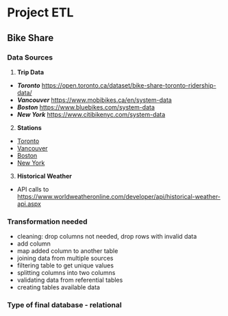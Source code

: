 # Project ETL

## Bike Share

### Data Sources
1. **Trip Data**  
  * ***Toronto*** https://open.toronto.ca/dataset/bike-share-toronto-ridership-data/  
  * ***Vancouver*** https://www.mobibikes.ca/en/system-data  
  * ***Boston*** https://www.bluebikes.com/system-data  
  * ***New York*** https://www.citibikenyc.com/system-data  

2. **Stations**  
  * [Toronto](https://toronto-us.publicbikesystem.net/ube/gbfs/v1/en/station_information)
  * [Vancouver](https://vancouver-gbfs.smoove.pro/gbfs/en/station_information.json)
  * [Boston](https://gbfs.bluebikes.com/gbfs/en/station_information.json)
  * [New York](https://gbfs.citibikenyc.com/gbfs/en/station_information.json)
       

3. **Historical Weather**
  * API calls to https://www.worldweatheronline.com/developer/api/historical-weather-api.aspx

### Transformation needed
  * cleaning: drop columns not needed, drop rows with invalid data
  * add column
  * map added column to another table
  * joining data from multiple sources
  * filtering table to get unique values
  * splitting columns into two columns
  * validating data from referential tables
  * creating tables available data

### Type of final database - relational